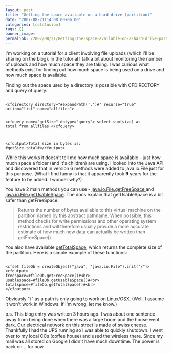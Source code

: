 ```yaml
---
layout: post
title: "Getting the space available on a hard drive (partition)"
date: "2007-08-21T14:08:00+06:00"
categories: [coldfusion]
tags: []
banner_image: 
permalink: /2007/08/21/Getting-the-space-available-on-a-hard-drive-partition
---
```


I'm working on a tutorial for a client involving file uploads (which I'll be sharing on the blog). In the tutorial I talk a bit about monitoring the number of uploads and how much space they are taking. I was curious what methods exist for finding out how much space is being used on a drive and how much space is available.
<!--more-->
Finding out the space used by a directory is possible with CFDIRECTORY and query of query:

<code>
&lt;cfdirectory directory="#expandPath('.')#" recurse="true" action="list" name="allfiles"&gt;

&lt;cfquery name="getSize" dbtype="query"&gt;
select	sum(size) as total
from	allfiles
&lt;/cfquery&gt;

&lt;cfoutput&gt;Total size in bytes is: #getSize.total#&lt;/cfoutput&gt;
</code>

While this works it doesn't tell me how much space is available - just how much space a folder (and it's children) are using. I looked into the Java API and discovered that in  version 6 methods were added to java.io.File just for this purpose. (What I find funny is that it apparently took <b>9</b> years for the feature to be added. I wonder why?)

You have 2 main methods you can use - <a href="http://java.sun.com/javase/6/docs/api/java/io/File.html#getFreeSpace()">java.io.File.getFreeSpace </a> and <a href="http://java.sun.com/javase/6/docs/api/java/io/File.html#getUsableSpace()">java.io.File.getUsableSpace</a>. The docs explain that getUsableSpace is a bit safer than getFreeSpace:

<blockquote>
Returns the number of bytes available to this virtual machine on the partition named by this abstract pathname. When possible, this method checks for write permissions and other operating system restrictions and will therefore usually provide a more accurate estimate of how much new data can actually be written than getFreeSpace().
</blockquote>

You also have available <a href="http://java.sun.com/javase/6/docs/api/java/io/File.html#getTotalSpace()">getTotalSpace</a>, which returns the complete size of the partition. Here is a simple example of these functions:

<code>
&lt;cfset fileOb = createObject("java", "java.io.File").init("/")&gt;
&lt;cfoutput&gt;
freespace=#fileOb.getFreeSpace()#&lt;br&gt;
usablespace=#fileOb.getUsableSpace()#&lt;br&gt;
totalspace=#fileOb.getTotalSpace()#&lt;br&gt;
&lt;/cfoutput&gt;
</code>

Obviously "/" as a path is only going to work on Linux/OSX. (Well, I assume it won't work in Windows. If I'm wrong, let me know.)

p.s. This blog entry was written 3 hours ago. I was about one sentence away from being done when there was a large boom and the house went dark. Our electrical network on this street is made of swiss cheese. Thankfully I had the UPS running so I was able to quickly shutdown. I went over to my local CCs (coffee house) and used the wireless there. Since my mail was all stored on Google I didn't have much downtime. The power is back on... for now.
